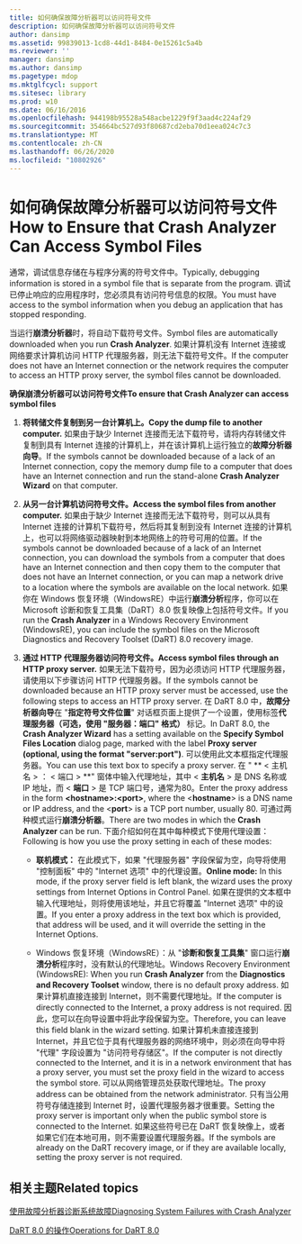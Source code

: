 ```yaml
---
title: 如何确保故障分析器可以访问符号文件
description: 如何确保故障分析器可以访问符号文件
author: dansimp
ms.assetid: 99839013-1cd8-44d1-8484-0e15261c5a4b
ms.reviewer: ''
manager: dansimp
ms.author: dansimp
ms.pagetype: mdop
ms.mktglfcycl: support
ms.sitesec: library
ms.prod: w10
ms.date: 06/16/2016
ms.openlocfilehash: 944198b95528a548acbe1229f9f3aad4c224af29
ms.sourcegitcommit: 354664bc527d93f80687cd2eba70d1eea024c7c3
ms.translationtype: MT
ms.contentlocale: zh-CN
ms.lasthandoff: 06/26/2020
ms.locfileid: "10802926"
---
```

# <span data-ttu-id="e6ecd-103">如何确保故障分析器可以访问符号文件</span><span class="sxs-lookup"><span data-stu-id="e6ecd-103">How to Ensure that Crash Analyzer Can Access Symbol Files</span></span>


<span data-ttu-id="e6ecd-104">通常，调试信息存储在与程序分离的符号文件中。</span><span class="sxs-lookup"><span data-stu-id="e6ecd-104">Typically, debugging information is stored in a symbol file that is separate from the program.</span></span> <span data-ttu-id="e6ecd-105">调试已停止响应的应用程序时，您必须具有访问符号信息的权限。</span><span class="sxs-lookup"><span data-stu-id="e6ecd-105">You must have access to the symbol information when you debug an application that has stopped responding.</span></span>

<span data-ttu-id="e6ecd-106">当运行**崩溃分析器**时，将自动下载符号文件。</span><span class="sxs-lookup"><span data-stu-id="e6ecd-106">Symbol files are automatically downloaded when you run **Crash Analyzer**.</span></span> <span data-ttu-id="e6ecd-107">如果计算机没有 Internet 连接或网络要求计算机访问 HTTP 代理服务器，则无法下载符号文件。</span><span class="sxs-lookup"><span data-stu-id="e6ecd-107">If the computer does not have an Internet connection or the network requires the computer to access an HTTP proxy server, the symbol files cannot be downloaded.</span></span>

**<span data-ttu-id="e6ecd-108">确保崩溃分析器可以访问符号文件</span><span class="sxs-lookup"><span data-stu-id="e6ecd-108">To ensure that Crash Analyzer can access symbol files</span></span>**

1.  **<span data-ttu-id="e6ecd-109">将转储文件复制到另一台计算机上。</span><span class="sxs-lookup"><span data-stu-id="e6ecd-109">Copy the dump file to another computer.</span></span>** <span data-ttu-id="e6ecd-110">如果由于缺少 Internet 连接而无法下载符号，请将内存转储文件复制到具有 Internet 连接的计算机上，并在该计算机上运行独立的**故障分析器向导**。</span><span class="sxs-lookup"><span data-stu-id="e6ecd-110">If the symbols cannot be downloaded because of a lack of an Internet connection, copy the memory dump file to a computer that does have an Internet connection and run the stand-alone **Crash Analyzer Wizard** on that computer.</span></span>

2.  **<span data-ttu-id="e6ecd-111">从另一台计算机访问符号文件。</span><span class="sxs-lookup"><span data-stu-id="e6ecd-111">Access the symbol files from another computer.</span></span>** <span data-ttu-id="e6ecd-112">如果由于缺少 Internet 连接而无法下载符号，则可以从具有 Internet 连接的计算机下载符号，然后将其复制到没有 Internet 连接的计算机上，也可以将网络驱动器映射到本地网络上的符号可用的位置。</span><span class="sxs-lookup"><span data-stu-id="e6ecd-112">If the symbols cannot be downloaded because of a lack of an Internet connection, you can download the symbols from a computer that does have an Internet connection and then copy them to the computer that does not have an Internet connection, or you can map a network drive to a location where the symbols are available on the local network.</span></span> <span data-ttu-id="e6ecd-113">如果你在 Windows 恢复环境（WindowsRE）中运行**崩溃分析**程序，你可以在 Microsoft 诊断和恢复工具集（DaRT）8.0 恢复映像上包括符号文件。</span><span class="sxs-lookup"><span data-stu-id="e6ecd-113">If you run the **Crash Analyzer** in a Windows Recovery Environment (WindowsRE), you can include the symbol files on the Microsoft Diagnostics and Recovery Toolset (DaRT) 8.0 recovery image.</span></span>

3.  **<span data-ttu-id="e6ecd-114">通过 HTTP 代理服务器访问符号文件。</span><span class="sxs-lookup"><span data-stu-id="e6ecd-114">Access symbol files through an HTTP proxy server.</span></span>** <span data-ttu-id="e6ecd-115">如果无法下载符号，因为必须访问 HTTP 代理服务器，请使用以下步骤访问 HTTP 代理服务器。</span><span class="sxs-lookup"><span data-stu-id="e6ecd-115">If the symbols cannot be downloaded because an HTTP proxy server must be accessed, use the following steps to access an HTTP proxy server.</span></span> <span data-ttu-id="e6ecd-116">在 DaRT 8.0 中，**故障分析器向导**在 "**指定符号文件位置**" 对话框页面上提供了一个设置，使用标签**代理服务器（可选，使用 "服务器：端口" 格式）** 标记。</span><span class="sxs-lookup"><span data-stu-id="e6ecd-116">In DaRT 8.0, the **Crash Analyzer Wizard** has a setting available on the **Specify Symbol Files Location** dialog page, marked with the label **Proxy server (optional, using the format "server:port")**.</span></span> <span data-ttu-id="e6ecd-117">可以使用此文本框指定代理服务器。</span><span class="sxs-lookup"><span data-stu-id="e6ecd-117">You can use this text box to specify a proxy server.</span></span> <span data-ttu-id="e6ecd-118">在 " \*\* &lt; 主机名 &gt; ： &lt; 端口 &gt; \*\*" 窗体中输入代理地址，其中 &lt; **主机名** &gt; 是 DNS 名称或 IP 地址，而 &lt; **端口** &gt; 是 TCP 端口号，通常为80。</span><span class="sxs-lookup"><span data-stu-id="e6ecd-118">Enter the proxy address in the form **&lt;hostname&gt;:&lt;port&gt;**, where the &lt;**hostname**&gt; is a DNS name or IP address, and the &lt;**port**&gt; is a TCP port number, usually 80.</span></span> <span data-ttu-id="e6ecd-119">可通过两种模式运行**崩溃分析器**。</span><span class="sxs-lookup"><span data-stu-id="e6ecd-119">There are two modes in which the **Crash Analyzer** can be run.</span></span> <span data-ttu-id="e6ecd-120">下面介绍如何在其中每种模式下使用代理设置：</span><span class="sxs-lookup"><span data-stu-id="e6ecd-120">Following is how you use the proxy setting in each of these modes:</span></span>

    -   <span data-ttu-id="e6ecd-121">**联机模式：** 在此模式下，如果 "代理服务器" 字段保留为空，向导将使用 "控制面板" 中的 "Internet 选项" 中的代理设置。</span><span class="sxs-lookup"><span data-stu-id="e6ecd-121">**Online mode:** In this mode, if the proxy server field is left blank, the wizard uses the proxy settings from Internet Options in Control Panel.</span></span> <span data-ttu-id="e6ecd-122">如果在提供的文本框中输入代理地址，则将使用该地址，并且它将覆盖 "Internet 选项" 中的设置。</span><span class="sxs-lookup"><span data-stu-id="e6ecd-122">If you enter a proxy address in the text box which is provided, that address will be used, and it will override the setting in the Internet Options.</span></span>

    -   <span data-ttu-id="e6ecd-123">Windows 恢复环境（WindowsRE）：从 "**诊断和恢复工具集**" 窗口运行**崩溃分析**程序时，没有默认的代理地址。</span><span class="sxs-lookup"><span data-stu-id="e6ecd-123">Windows Recovery Environment (WindowsRE): When you run **Crash Analyzer** from the **Diagnostics and Recovery Toolset** window, there is no default proxy address.</span></span> <span data-ttu-id="e6ecd-124">如果计算机直接连接到 Internet，则不需要代理地址。</span><span class="sxs-lookup"><span data-stu-id="e6ecd-124">If the computer is directly connected to the Internet, a proxy address is not required.</span></span> <span data-ttu-id="e6ecd-125">因此，您可以在向导设置中将此字段保留为空。</span><span class="sxs-lookup"><span data-stu-id="e6ecd-125">Therefore, you can leave this field blank in the wizard setting.</span></span> <span data-ttu-id="e6ecd-126">如果计算机未直接连接到 Internet，并且它位于具有代理服务器的网络环境中，则必须在向导中将 "代理" 字段设置为 "访问符号存储区"。</span><span class="sxs-lookup"><span data-stu-id="e6ecd-126">If the computer is not directly connected to the Internet, and it is in a network environment that has a proxy server, you must set the proxy field in the wizard to access the symbol store.</span></span> <span data-ttu-id="e6ecd-127">可以从网络管理员处获取代理地址。</span><span class="sxs-lookup"><span data-stu-id="e6ecd-127">The proxy address can be obtained from the network administrator.</span></span> <span data-ttu-id="e6ecd-128">只有当公用符号存储连接到 Internet 时，设置代理服务器才很重要。</span><span class="sxs-lookup"><span data-stu-id="e6ecd-128">Setting the proxy server is important only when the public symbol store is connected to the Internet.</span></span> <span data-ttu-id="e6ecd-129">如果这些符号已在 DaRT 恢复映像上，或者如果它们在本地可用，则不需要设置代理服务器。</span><span class="sxs-lookup"><span data-stu-id="e6ecd-129">If the symbols are already on the DaRT recovery image, or if they are available locally, setting the proxy server is not required.</span></span>

## <span data-ttu-id="e6ecd-130">相关主题</span><span class="sxs-lookup"><span data-stu-id="e6ecd-130">Related topics</span></span>


[<span data-ttu-id="e6ecd-131">使用故障分析器诊断系统故障</span><span class="sxs-lookup"><span data-stu-id="e6ecd-131">Diagnosing System Failures with Crash Analyzer</span></span>](diagnosing-system-failures-with-crash-analyzer--dart-8.md)

[<span data-ttu-id="e6ecd-132">DaRT 8.0 的操作</span><span class="sxs-lookup"><span data-stu-id="e6ecd-132">Operations for DaRT 8.0</span></span>](operations-for-dart-80-dart-8.md)

 

 





